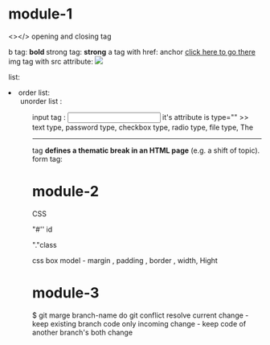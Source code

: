 

# module-1

<></> opening and closing tag

b tag: <b > bold </b> 
strong tag: <strong>strong</strong>
a tag with href:  anchor  <a href="link.com">click here to go there</a>
img tag with src attribute: <img src="image.png">

list: <li>
order list: <ol>
unorder list : <ul>
input tag : <input> it's attribute is  type="" >> text type, password type, checkbox type, radio type, file type, 
The <hr> tag **defines a thematic break in an HTML page** (e.g. a shift of topic).
form tag: <form></form>




# module-2

CSS

"#'' id

"."class 
 
<style>Write css in this tag</style>

css box model - margin , padding , border , width, Hight 


# module-3

$ git marge branch-name
do git conflict resolve
current change - keep existing branch code only
incoming change - keep code of another branch's 
both change 

